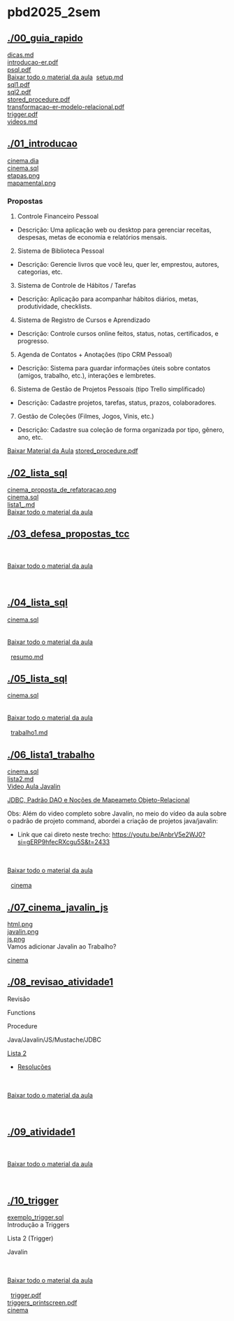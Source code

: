 # pbd2025_2sem <br>
## [./00_guia_rapido](https://github.com/IgorAvilaPereira/pbd2025_2sem/tree/main/./00_guia_rapido) <br>
[dicas.md](https://github.com/IgorAvilaPereira/pbd2025_2sem/blob/main/./00_guia_rapido/dicas.md) <br>
[introducao-er.pdf](https://github.com/IgorAvilaPereira/pbd2025_2sem/blob/main/./00_guia_rapido/introducao-er.pdf) <br>
[psql.pdf](https://github.com/IgorAvilaPereira/pbd2025_2sem/blob/main/./00_guia_rapido/psql.pdf) <br>
[Baixar todo o material da aula](https://download-directory.github.io/?url=http://github.com/IgorAvilaPereira/pbd2025_2sem/tree/main/00_guia_rapido)
&nbsp;[setup.md](https://github.com/IgorAvilaPereira/pbd2025_2sem/blob/main/./00_guia_rapido/setup.md) <br>
[sql1.pdf](https://github.com/IgorAvilaPereira/pbd2025_2sem/blob/main/./00_guia_rapido/sql1.pdf) <br>
[sql2.pdf](https://github.com/IgorAvilaPereira/pbd2025_2sem/blob/main/./00_guia_rapido/sql2.pdf) <br>
[stored_procedure.pdf](https://github.com/IgorAvilaPereira/pbd2025_2sem/blob/main/./00_guia_rapido/stored_procedure.pdf) <br>
[transformacao-er-modelo-relacional.pdf](https://github.com/IgorAvilaPereira/pbd2025_2sem/blob/main/./00_guia_rapido/transformacao-er-modelo-relacional.pdf) <br>
[trigger.pdf](https://github.com/IgorAvilaPereira/pbd2025_2sem/blob/main/./00_guia_rapido/trigger.pdf) <br>
[videos.md](https://github.com/IgorAvilaPereira/pbd2025_2sem/blob/main/./00_guia_rapido/videos.md) <br>
## [./01_introducao](https://github.com/IgorAvilaPereira/pbd2025_2sem/tree/main/./01_introducao) <br>
[cinema.dia](https://github.com/IgorAvilaPereira/pbd2025_2sem/blob/main/./01_introducao/cinema.dia) <br>
[cinema.sql](https://github.com/IgorAvilaPereira/pbd2025_2sem/blob/main/./01_introducao/cinema.sql) <br>
[etapas.png](https://github.com/IgorAvilaPereira/pbd2025_2sem/blob/main/./01_introducao/etapas.png) <br>
[mapamental.png](https://github.com/IgorAvilaPereira/pbd2025_2sem/blob/main/./01_introducao/mapamental.png) <br>

### Propostas

1. Controle Financeiro Pessoal

* Descrição: Uma aplicação web ou desktop para gerenciar receitas, despesas, metas de economia e relatórios mensais.

2. Sistema de Biblioteca Pessoal

* Descrição: Gerencie livros que você leu, quer ler, emprestou, autores, categorias, etc.

3. Sistema de Controle de Hábitos / Tarefas

* Descrição: Aplicação para acompanhar hábitos diários, metas, produtividade, checklists.

4. Sistema de Registro de Cursos e Aprendizado

* Descrição: Controle cursos online feitos, status, notas, certificados, e progresso.

5. Agenda de Contatos + Anotações (tipo CRM Pessoal)

* Descrição: Sistema para guardar informações úteis sobre contatos (amigos, trabalho, etc.), interações e lembretes.

6. Sistema de Gestão de Projetos Pessoais (tipo Trello simplificado)

* Descrição: Cadastre projetos, tarefas, status, prazos, colaboradores.

7. Gestão de Coleções (Filmes, Jogos, Vinis, etc.)

* Descrição: Cadastre sua coleção de forma organizada por tipo, gênero, ano, etc.


[Baixar Material da Aula](https://download-directory.github.io/?url=http://github.com/IgorAvilaPereira/pbd2025_2sem/tree/main/01_introducao)
[stored_procedure.pdf](https://github.com/IgorAvilaPereira/pbd2025_2sem/blob/main/./01_introducao/stored_procedure.pdf) <br>
## [./02_lista_sql](https://github.com/IgorAvilaPereira/pbd2025_2sem/tree/main/./02_lista_sql) <br>
[cinema_proposta_de_refatoracao.png](https://github.com/IgorAvilaPereira/pbd2025_2sem/blob/main/./02_lista_sql/cinema_proposta_de_refatoracao.png) <br>
[cinema.sql](https://github.com/IgorAvilaPereira/pbd2025_2sem/blob/main/./02_lista_sql/cinema.sql) <br>
[lista1_.md](https://github.com/IgorAvilaPereira/pbd2025_2sem/blob/main/./02_lista_sql/lista1_.md) <br>
[Baixar todo o material da aula](https://download-directory.github.io/?url=http://github.com/IgorAvilaPereira/pbd2025_2sem/tree/main/2_lista_sql)
&nbsp;
## [./03_defesa_propostas_tcc](https://github.com/IgorAvilaPereira/pbd2025_2sem/tree/main/./03_defesa_propostas_tcc) <br>
<br><br>[Baixar todo o material da aula](https://download-directory.github.io/?url=http://github.com/IgorAvilaPereira/pbd2025_2sem/tree/main/03_defesa_propostas_tcc) <br><br>
&nbsp;
## [./04_lista_sql](https://github.com/IgorAvilaPereira/pbd2025_2sem/tree/main/./04_lista_sql) <br>
[cinema.sql](https://github.com/IgorAvilaPereira/pbd2025_2sem/blob/main/./04_lista_sql/cinema.sql) <br>
<br><br>[Baixar todo o material da aula](https://download-directory.github.io/?url=http://github.com/IgorAvilaPereira/pbd2025_2sem/tree/main/04_lista_sql) <br><br>
&nbsp;
[resumo.md](https://github.com/IgorAvilaPereira/pbd2025_2sem/blob/main/./04_lista_sql/resumo.md) <br>
## [./05_lista_sql](https://github.com/IgorAvilaPereira/pbd2025_2sem/tree/main/./05_lista_sql) <br>
[cinema.sql](https://github.com/IgorAvilaPereira/pbd2025_2sem/blob/main/./05_lista_sql/cinema.sql) <br>
<br><br>[Baixar todo o material da aula](https://download-directory.github.io/?url=http://github.com/IgorAvilaPereira/pbd2025_2sem/tree/main/05_lista_sql) <br><br>
&nbsp;
[trabalho1.md](https://github.com/IgorAvilaPereira/pbd2025_2sem/blob/main/./05_lista_sql/trabalho1.md) <br>
## [./06_lista1_trabalho](https://github.com/IgorAvilaPereira/pbd2025_2sem/tree/main/./06_lista1_trabalho) <br>
[cinema.sql](https://github.com/IgorAvilaPereira/pbd2025_2sem/blob/main/./06_lista1_trabalho/cinema.sql) <br>
[lista2.md](https://github.com/IgorAvilaPereira/pbd2025_2sem/blob/main/./06_lista1_trabalho/lista2.md) <br>
[Video Aula Javalin](https://youtu.be/R5CLi_B8xGs)

[JDBC, Padrão DAO e Noções de Mapeameto Objeto-Relacional](https://www.youtube.com/playlist?list=PLvT8P1q6jMWf_Epq_VhCgupInovZGdSZ-)

Obs: Além do video completo sobre Javalin, no meio do vídeo da aula sobre o padrão de projeto command, abordei a criação de projetos java/javalin:

* Link que cai direto neste trecho:  https://youtu.be/AnbrV5e2WJ0?si=gERP9hfecRXcgu5S&t=2433

<br><br>[Baixar todo o material da aula](https://download-directory.github.io/?url=http://github.com/IgorAvilaPereira/pbd2025_2sem/tree/main/06_lista1_trabalho) <br><br>
&nbsp;
[cinema](https://github.com/IgorAvilaPereira/pbd2025_2sem/blob/main/./06_lista1_trabalho/cinema) <br>
## [./07_cinema_javalin_js](https://github.com/IgorAvilaPereira/pbd2025_2sem/tree/main/./07_cinema_javalin_js) <br>
[html.png](https://github.com/IgorAvilaPereira/pbd2025_2sem/blob/main/./07_cinema_javalin_js/html.png) <br>
[javalin.png](https://github.com/IgorAvilaPereira/pbd2025_2sem/blob/main/./07_cinema_javalin_js/javalin.png) <br>
[js.png](https://github.com/IgorAvilaPereira/pbd2025_2sem/blob/main/./07_cinema_javalin_js/js.png) <br>
Vamos adicionar Javalin ao Trabalho?


[cinema](https://github.com/IgorAvilaPereira/pbd2025_2sem/blob/main/./07_cinema_javalin_js/cinema) <br>
## [./08_revisao_atividade1](https://github.com/IgorAvilaPereira/pbd2025_2sem/tree/main/./08_revisao_atividade1) <br>
Revisão

Functions

Procedure

Java/Javalin/JS/Mustache/JDBC

[Lista 2](https://github.com/IgorAvilaPereira/pbd2025_2sem/blob/main/06_lista1_trabalho/lista2.md)

* [Resoluções](https://github.com/IgorAvilaPereira/pbd2025_2sem/blob/main/06_lista1_trabalho/cinema.sql)

<br><br>[Baixar todo o material da aula](https://download-directory.github.io/?url=http://github.com/IgorAvilaPereira/pbd2025_2sem/tree/main/08_revisao_atividade1) <br><br>
&nbsp;
## [./09_atividade1](https://github.com/IgorAvilaPereira/pbd2025_2sem/tree/main/./09_atividade1) <br>
<br><br>[Baixar todo o material da aula](https://download-directory.github.io/?url=http://github.com/IgorAvilaPereira/pbd2025_2sem/tree/main/09_atividade1) <br><br>
&nbsp;
## [./10_trigger](https://github.com/IgorAvilaPereira/pbd2025_2sem/tree/main/./10_trigger) <br>
[exemplo_trigger.sql](https://github.com/IgorAvilaPereira/pbd2025_2sem/blob/main/./10_trigger/exemplo_trigger.sql) <br>
Introdução a Triggers

Lista 2 (Trigger)

Javalin

<br><br>[Baixar todo o material da aula](https://download-directory.github.io/?url=http://github.com/IgorAvilaPereira/pbd2025_2sem/tree/main/10_trigger) <br><br>
&nbsp;
[trigger.pdf](https://github.com/IgorAvilaPereira/pbd2025_2sem/blob/main/./10_trigger/trigger.pdf) <br>
[triggers_printscreen.pdf](https://github.com/IgorAvilaPereira/pbd2025_2sem/blob/main/./10_trigger/triggers_printscreen.pdf) <br>
[cinema](https://github.com/IgorAvilaPereira/pbd2025_2sem/blob/main/./10_trigger/cinema) <br>
